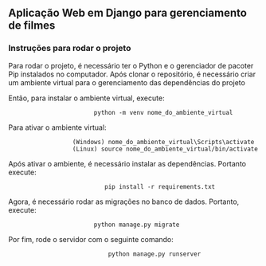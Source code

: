 ## Aplicação Web em Django para gerenciamento de filmes

### Instruções para rodar o projeto
 
 Para rodar o projeto, é necessário ter o Python e o gerenciador de pacoter Pip instalados no computador. Após clonar o repositório, é necessário criar um ambiente virtual para o gerenciamento das dependências do projeto

 Então, para instalar o ambiente virtual, execute: 
 
					    	python -m venv nome_do_ambiente_virtual
	
Para ativar o ambiente virtual:

					  (Windows) nome_do_ambiente_virtual\Scripts\activate
					  (Linux) source nome_do_ambiente_virtual/bin/activate
					
Após ativar o ambiente, é necessário instalar as dependências. Portanto execute:
	
					    	   pip install -r requirements.txt
								
Agora, é necessário rodar as migrações no banco de dados. Portanto, execute:
	
						  	python manage.py migrate
							
Por fim, rode o servidor com o seguinte comando:
	
						        python manage.py runserver
